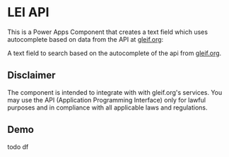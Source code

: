 
# LEI API

This is a Power Apps Component that creates a text field which uses
autocomplete based on data from the API at
[gleif.org](https://www.gleif.org/api/):

A text field to search based on the autocomplete of the api from [gleif.org](https://documenter.getpostman.com/view/7679680/SVYrrxuU?version=latest).

## Disclaimer

The component is intended to integrate with with gleif.org's services. You may use the API (Application Programming Interface) only for lawful purposes and in compliance with all applicable laws and regulations.

## Demo

todo df
